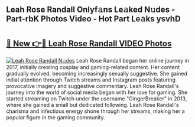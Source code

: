 ## Leah Rose Randall Onlyf𝚊ns Le𝚊ked N𝚞des - Part-rbK Photos Video - Hot Part Le𝚊ks ysvhD

# <h2><a href="http://ab51254.deff.icu/?id=Leah+Rose+Randall">🔗 New 👉🔴 Leah Rose Randall VIDEO Photos</a></h2>

[![Leah Rose Randall N𝚞des](https://i.imgur.com/rIISA9y.gif)](http://ab51254.deff.icu/?id=Leah+Rose+Randall)
Leah Rose Randall began her online journey in 2017, initially creating cosplay and gaming-related content. Her content gradually evolved, becoming increasingly sexually suggestive. She gained initial attention through Twitch streams and Instagram posts featuring provocative imagery and suggestive commentary. Leah Rose Randall's journey into the world of social media began with her love for gaming. She started streaming on Twitch under the username "GingerBreaker" in 2013, where she gained a small but dedicated following. Leah Rose Randall's charisma and infectious energy shone through her streams, making her a popular figure in the gaming community.
